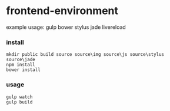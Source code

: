 # frontend-environment
example usage: gulp bower stylus jade livereload

### install
```
mkdir public build source source\img source\js source\stylus source\jade
npm install
bower install
```

### usage
```
gulp watch
gulp build
```
